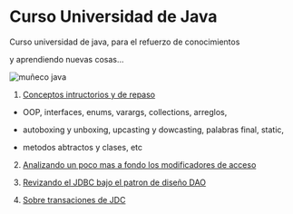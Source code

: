# Curso Universidad de Java

Curso universidad de java, para el refuerzo de conocimientos

y aprendiendo nuevas cosas...

![muñeco java](https://user-images.githubusercontent.com/62717509/162659964-ca757715-36e8-4887-bc9b-97a70ecf10c0.png)

1. [Conceptos intructorios y de repaso](https://github.com/juanpablommm/Univerdiad-Java/tree/master/universidad-java/src/main/java)

* OOP, interfaces, enums, varargs, collections, arreglos,

* autoboxing y unboxing, upcasting y dowcasting, palabras final, static,

* metodos abtractos y clases, etc

2. [Analizando un poco mas a fondo los modificadores de acceso](https://github.com/juanpablommm/Univerdiad-Java/tree/master/modificadores-acceso)

3. [Revizando el JDBC bajo el patron de diseño DAO](https://github.com/juanpablommm/Univerdiad-Java/tree/master/manejo-JDBC)

4. [Sobre transaciones de JDC](https://github.com/juanpablommm/Univerdiad-Java/tree/master/manejo-transaciones-JDBC)